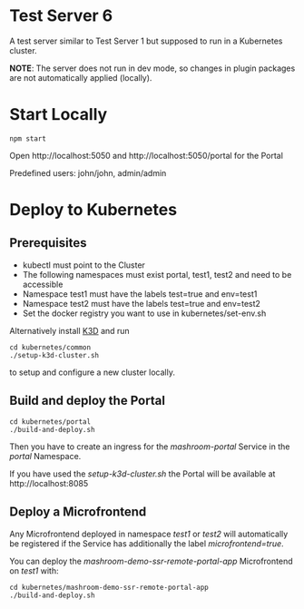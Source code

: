 
# Test Server 6

A test server similar to Test Server 1 but supposed to run in a Kubernetes cluster.

**NOTE**: The server does not run in dev mode, so changes in plugin packages are not automatically applied (locally).

# Start Locally

    npm start

Open http://localhost:5050 and http://localhost:5050/portal for the Portal

Predefined users: john/john, admin/admin

# Deploy to Kubernetes

## Prerequisites

 * kubectl must point to the Cluster
 * The following namespaces must exist portal, test1, test2 and need to be accessible
 * Namespace test1 must have the labels test=true and env=test1
 * Namespace test2 must have the labels test=true and env=test2
 * Set the docker registry you want to use in kubernetes/set-env.sh

Alternatively install [K3D](https://k3d.io) and run

    cd kubernetes/common
    ./setup-k3d-cluster.sh

to setup and configure a new cluster locally.

## Build and deploy the Portal

    cd kubernetes/portal
    ./build-and-deploy.sh

Then you have to create an ingress for the *mashroom-portal* Service in the *portal* Namespace.

If you have used the *setup-k3d-cluster.sh* the Portal will be available at http://localhost:8085

## Deploy a Microfrontend

Any Microfrontend deployed in namespace *test1* or *test2* will automatically be registered if the Service
has additionally the label *microfrontend=true*.

You can deploy the *mashroom-demo-ssr-remote-portal-app* Microfrontend on *test1* with:

    cd kubernetes/mashroom-demo-ssr-remote-portal-app
    ./build-and-deploy.sh
